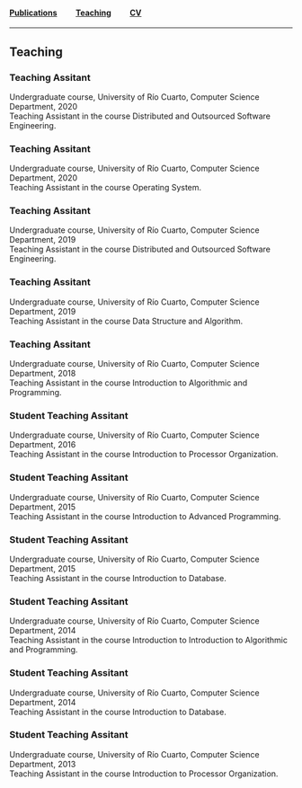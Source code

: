 #### [Publications](/publications)&nbsp;   &nbsp;   &nbsp;   &nbsp;   &nbsp; [Teaching](/teaching)&nbsp;   &nbsp;   &nbsp;   &nbsp;   &nbsp;   [CV](/CVPolitano-2019-Ingles.pdf)

---
## Teaching

### Teaching Assitant


Undergraduate course, University of Río Cuarto, Computer Science Department, 2020<br>
Teaching Assistant in the course Distributed and Outsourced Software Engineering.

### Teaching Assitant


Undergraduate course, University of Río Cuarto, Computer Science Department, 2020<br>
Teaching Assistant in the course Operating System.

### Teaching Assitant


Undergraduate course, University of Río Cuarto, Computer Science Department, 2019<br>
Teaching Assistant in the course Distributed and Outsourced Software Engineering.

### Teaching Assitant

Undergraduate course, University of Río Cuarto, Computer Science Department, 2019<br>
Teaching Assistant in the course Data Structure and Algorithm.

### Teaching Assitant

Undergraduate course, University of Río Cuarto, Computer Science Department, 2018
<br>
Teaching Assistant in the course Introduction to Algorithmic and Programming.

### Student Teaching Assitant

Undergraduate course, University of Río Cuarto, Computer Science Department, 2016
<br>
Teaching Assistant in the course Introduction to Processor Organization.

### Student Teaching Assitant

Undergraduate course, University of Río Cuarto, Computer Science Department, 2015
<br>
Teaching Assistant in the course Introduction to Advanced Programming.

### Student Teaching Assitant

Undergraduate course, University of Río Cuarto, Computer Science Department, 2015
<br>
Teaching Assistant in the course Introduction to Database.

### Student Teaching Assitant

Undergraduate course, University of Río Cuarto, Computer Science Department, 2014
<br>
Teaching Assistant in the course Introduction to Introduction to Algorithmic and Programming.

### Student Teaching Assitant

Undergraduate course, University of Río Cuarto, Computer Science Department, 2014
<br>
Teaching Assistant in the course Introduction to Database.

### Student Teaching Assitant

Undergraduate course, University of Río Cuarto, Computer Science Department, 2013
<br>
Teaching Assistant in the course Introduction to Processor Organization.


